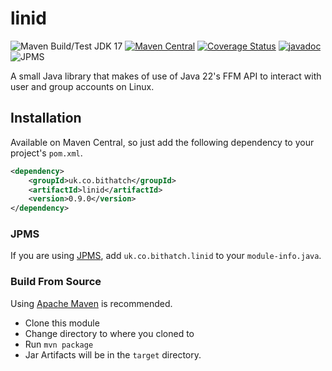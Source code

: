 # linid

![Maven Build/Test JDK 17](https://github.com/bithatch/linid/actions/workflows/maven.yml/badge.svg)
[![Maven Central](https://maven-badges.herokuapp.com/maven-central/uk.co.bithatch/linid/badge.svg)](https://maven-badges.herokuapp.com/maven-central/uk.co.bithatch/linid)
[![Coverage Status](https://coveralls.io/repos/github/bithatch/linid/badge.svg)](https://coveralls.io/github/sshtools/jini)
[![javadoc](https://javadoc.io/badge2/uk.co.bithatch/linid/javadoc.svg)](https://javadoc.io/doc/uk.co.bithatch/linid)
![JPMS](https://img.shields.io/badge/JPMS-uk.co.bithatch.linid-purple) 

A small Java library that makes of use of Java 22's FFM API to interact with user and group accounts on Linux.
 
## Installation

Available on Maven Central, so just add the following dependency to your project's `pom.xml`.

```xml
<dependency>
    <groupId>uk.co.bithatch</groupId>
    <artifactId>linid</artifactId>
    <version>0.9.0</version>
</dependency>
```

### JPMS

If you are using [JPMS](https://en.wikipedia.org/wiki/Java_Platform_Module_System), add `uk.co.bithatch.linid` to your `module-info.java`.

### Build From Source

Using [Apache Maven](maven.apache.org/) is recommended.

 * Clone this module
 * Change directory to where you cloned to
 * Run `mvn package`
 * Jar Artifacts will be in the `target` directory.
